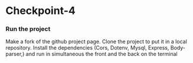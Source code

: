 # Checkpoint-4

### Run the project

Make a fork of the github project page. Clone the project to put it in a local repository. 
Install the dependencies (Cors, Dotenv, Mysql, Express, Body-parser,) 
and run in simultaneous the front and the back on the terminal
